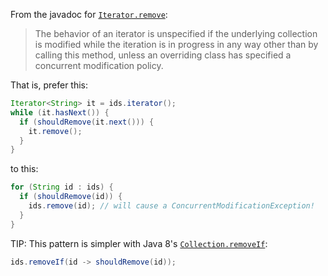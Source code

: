 From the javadoc for
[`Iterator.remove`](https://docs.oracle.com/javase/9/docs/api/java/util/Iterator.html#remove--):

> The behavior of an iterator is unspecified if the underlying collection is
> modified while the iteration is in progress in any way other than by calling
> this method, unless an overriding class has specified a concurrent
> modification policy.

That is, prefer this:

```java
Iterator<String> it = ids.iterator();
while (it.hasNext()) {
  if (shouldRemove(it.next())) {
    it.remove();
  }
}
```

to this:

```java
for (String id : ids) {
  if (shouldRemove(id)) {
    ids.remove(id); // will cause a ConcurrentModificationException!
  }
}
```

TIP: This pattern is simpler with Java 8's
[`Collection.removeIf`](https://docs.oracle.com/javase/8/docs/api/java/util/Collection.html#removeIf-java.util.function.Predicate-):

```java
ids.removeIf(id -> shouldRemove(id));
```

